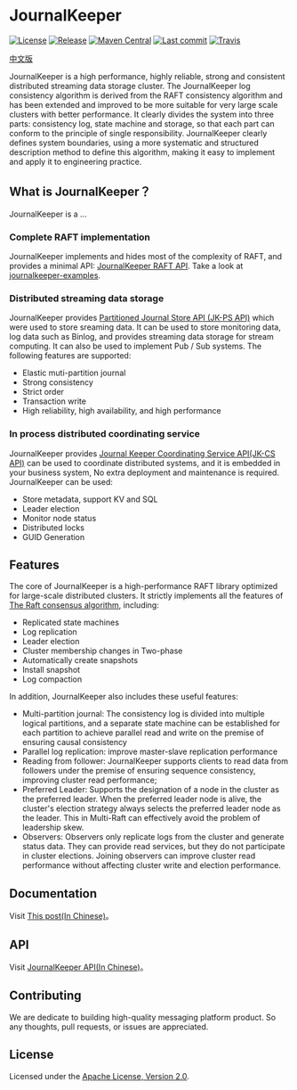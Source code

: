 
# JournalKeeper

[![License](https://img.shields.io/github/license/chubaostream/journalkeeper)](./LICENSE) [![Release](https://img.shields.io/github/v/release/chubaostream/journalkeeper)](https://github.com/chubaostream/journalkeeper/releases) [![Maven Central](https://img.shields.io/maven-central/v/io.journalkeeper/journalkeeper?color=blue)](https://search.maven.org/search?q=io.journalkeeper) [![Last commit](https://img.shields.io/github/last-commit/chubaostream/journalkeeper)](https://github.com/chubaostream/journalkeeper/commits) [![Travis](https://img.shields.io/travis/chubaostream/journalkeeper)](https://travis-ci.org/chubaostream/journalkeeper)

[中文版](./README_cn.md)

JournalKeeper is a high performance, highly reliable, strong and consistent distributed streaming data storage cluster. The JournalKeeper log consistency algorithm is derived from the RAFT consistency algorithm and has been extended and improved to be more suitable for very large scale clusters with better performance. It clearly divides the system into three parts: consistency log, state machine and storage, so that each part can conform to the principle of single responsibility. JournalKeeper clearly defines system boundaries, using a more systematic and structured description method to define this algorithm, making it easy to implement and apply it to engineering practice.

## What is JournalKeeper？

JournalKeeper is a ...

### Complete RAFT implementation

JournalKeeper implements and hides most of the complexity of RAFT, and provides a minimal API: [JournalKeeper RAFT API](./journalkeeper-docs/src/markdown/JournalKeeperAPI.md). Take a look at [journalkeeper-examples](./journalkeeper-examples).

### Distributed streaming data storage

JournalKeeper provides [Partitioned Journal Store API (JK-PS API)](./journalkeeper-docs/src/markdown/JournalKeeperAPI.md) which were used to store sreaming data. It can be used to store monitoring data, log data such as Binlog, and provides streaming data storage for stream computing. It can also be used to implement Pub / Sub systems. The following features are supported:

* Elastic muti-partition journal
* Strong consistency
* Strict order
* Transaction write
* High reliability, high availability, and high performance

### In process distributed coordinating service

JournalKeeper provides [Journal Keeper Coordinating Service API(JK-CS API)](./journalkeeper-docs/src/markdown/JournalKeeperAPI.md) can be used to coordinate distributed systems, and it is embedded in your business system, No extra deployment and maintenance is required. JournalKeeper can be used:

* Store metadata, support KV and SQL
* Leader election
* Monitor node status
* Distributed locks
* GUID Generation

## Features

The core of JournalKeeper is a high-performance RAFT library optimized for large-scale distributed clusters. It strictly implements all the features of [The Raft consensus algorithm](https://raft.github.io/raft.pdf), including:

* Replicated state machines
* Log replication
* Leader election
* Cluster membership changes in Two-phase
* Automatically create snapshots
* Install snapshot
* Log compaction

In addition, JournalKeeper also includes these useful features:

* Multi-partition journal: The consistency log is divided into multiple logical partitions, and a separate state machine can be established for each partition to achieve parallel read and write on the premise of ensuring causal consistency
* Parallel log replication: improve master-slave replication performance
* Reading from follower: JournalKeeper supports clients to read data from followers under the premise of ensuring sequence consistency, improving cluster read performance;
* Preferred Leader: Supports the designation of a node in the cluster as the preferred leader. When the preferred leader node is alive, the cluster's election strategy always selects the preferred leader node as the leader. This in Multi-Raft can effectively avoid the problem of leadership skew.
* Observers: Observers only replicate logs from the cluster and generate status data. They can provide read services, but they do not participate in cluster elections. Joining observers can improve cluster read performance without affecting cluster write and election performance.

## Documentation

Visit [This post(In Chinese)](journalkeeper-docs/src/markdown/JournalKeeperRaft.md)。

## API

Visit [JournalKeeper API(In Chinese)](journalkeeper-docs/src/markdown/JournalKeeperAPI.md)。

## Contributing

We are dedicate to building high-quality messaging platform product. So any thoughts, pull requests, or issues are appreciated.

## License

Licensed under the [Apache License, Version 2.0](https://www.apache.org/licenses/LICENSE-2.0).


